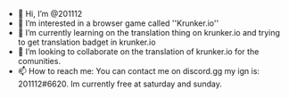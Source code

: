 - 👋 Hi, I’m @201112
- 👀 I’m interested in a browser game called ''Krunker.io''
- 🌱 I’m currently learning on the translation thing on krunker.io and trying to get translation badget in krunker.io
- 💞️ I’m looking to collaborate on the translation of krunker.io for the comunities.
- 📫 How to reach me: You can contact me on discord.gg my ign is: 201112#6620. Im currently free at saturday and sunday.

<!---
201112/201112 is a ✨ special ✨ repository because its `README.md` (this file) appears on your GitHub profile.
You can click the Preview link to take a look at your changes.
--->
